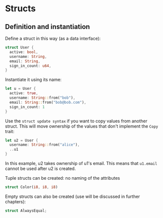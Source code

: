 # Structs

## Definition and instantiation

Define a struct in this way (as a data interface):
```rust
struct User {
  active: bool,
  username: String,
  email: String,
  sign_in_count: u64,
}
```

Instantiate it using its name:
```rust
let u = User {
  active: true,
  username: String::from("bob"),
  email: String::from("bob@bob.com"),
  sign_in_count: 1
}
```

Use the `struct update syntax` if you want to copy values from another struct. This will move ownership of the values that don't implement the `Copy` trait:
```rust
let u2 = User {
  username: String::from("alice"),
  ..u1
}
```
In this example, u2 takes ownership of u1's email. This means that `u1.email` cannot be used after u2 is created.

Tuple structs can be created: no naming of the attributes
```rust
struct Color(i8, i8, i8)
```

Empty structs can also be created (use will be discussed in further chapters):
```rust
struct AlwaysEqual;
```
